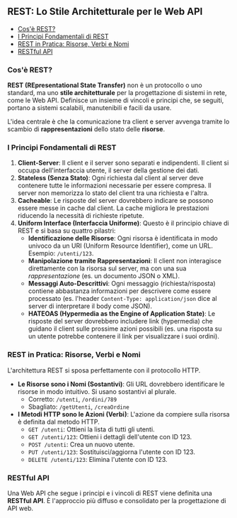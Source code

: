 ## REST: Lo Stile Architetturale per le Web API <!-- omit in toc -->

- [Cos'è REST?](#cosè-rest)
- [I Principi Fondamentali di REST](#i-principi-fondamentali-di-rest)
- [REST in Pratica: Risorse, Verbi e Nomi](#rest-in-pratica-risorse-verbi-e-nomi)
- [RESTful API](#restful-api)

### Cos'è REST?

**REST (REpresentational State Transfer)** non è un protocollo o uno standard, ma uno **stile architetturale** per la progettazione di sistemi in rete, come le Web API. Definisce un insieme di vincoli e principi che, se seguiti, portano a sistemi scalabili, manutenibili e facili da usare.

L'idea centrale è che la comunicazione tra client e server avvenga tramite lo scambio di **rappresentazioni** dello stato delle **risorse**.

### I Principi Fondamentali di REST

1.  **Client-Server**: Il client e il server sono separati e indipendenti. Il client si occupa dell'interfaccia utente, il server della gestione dei dati.
2.  **Stateless (Senza Stato)**: Ogni richiesta dal client al server deve contenere tutte le informazioni necessarie per essere compresa. Il server non memorizza lo stato del client tra una richiesta e l'altra.
3.  **Cacheable**: Le risposte del server dovrebbero indicare se possono essere messe in cache dal client. La cache migliora le prestazioni riducendo la necessità di richieste ripetute.
4.  **Uniform Interface (Interfaccia Uniforme)**: Questo è il principio chiave di REST e si basa su quattro pilastri:
    - **Identificazione delle Risorse**: Ogni risorsa è identificata in modo univoco da un URI (Uniform Resource Identifier), come un URL. Esempio: `/utenti/123`.
    - **Manipolazione tramite Rappresentazioni**: Il client non interagisce direttamente con la risorsa sul server, ma con una sua _rappresentazione_ (es. un documento JSON o XML).
    - **Messaggi Auto-Descrittivi**: Ogni messaggio (richiesta/risposta) contiene abbastanza informazioni per descrivere come essere processato (es. l'header `Content-Type: application/json` dice al server di interpretare il body come JSON).
    - **HATEOAS (Hypermedia as the Engine of Application State)**: Le risposte del server dovrebbero includere link (hypermedia) che guidano il client sulle prossime azioni possibili (es. una risposta su un utente potrebbe contenere il link per visualizzare i suoi ordini).

### REST in Pratica: Risorse, Verbi e Nomi

L'architettura REST si sposa perfettamente con il protocollo HTTP.

- **Le Risorse sono i Nomi (Sostantivi)**: Gli URL dovrebbero identificare le risorse in modo intuitivo. Si usano sostantivi al plurale.
  - Corretto: `/utenti`, `/ordini/789`
  - Sbagliato: `/getUtenti`, `/creaOrdine`
- **I Metodi HTTP sono le Azioni (Verbi)**: L'azione da compiere sulla risorsa è definita dal metodo HTTP.
  - `GET /utenti`: Ottieni la lista di tutti gli utenti.
  - `GET /utenti/123`: Ottieni i dettagli dell'utente con ID 123.
  - `POST /utenti`: Crea un nuovo utente.
  - `PUT /utenti/123`: Sostituisci/aggiorna l'utente con ID 123.
  - `DELETE /utenti/123`: Elimina l'utente con ID 123.

### RESTful API

Una Web API che segue i principi e i vincoli di REST viene definita una **RESTful API**. È l'approccio più diffuso e consolidato per la progettazione di API web.
